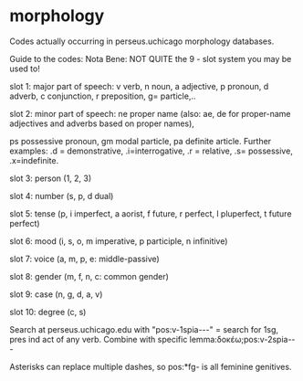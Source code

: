 # morphology
Codes actually occurring in perseus.uchicago morphology databases.

Guide to the codes: Nota Bene: NOT QUITE the 9 - slot system you may be used to!

slot 1: major part of speech: v verb, n noun, a adjective, p pronoun, d adverb, c conjunction, r preposition, g= particle,.. 

slot 2: minor part of speech: ne proper name (also: ae, de for proper-name adjectives and adverbs based on proper names), 

ps possessive pronoun, gm modal particle, pa definite article. Further examples: .d = demonstrative, .i=interrogative, .r = relative, .s= possessive, .x=indefinite.

slot 3: person (1, 2, 3)

slot 4: number (s, p, d dual)

slot 5: tense (p, i imperfect, a aorist, f future, r perfect, l pluperfect, t future perfect)

slot 6: mood (i, s, o, m imperative, p participle, n infinitive)

slot 7: voice (a, m, p, e: middle-passive)

slot 8: gender (m, f, n, c: common gender)

slot 9: case (n, g, d, a, v)

slot 10: degree (c, s)

Search at perseus.uchicago.edu with "pos:v-1spia---" = search for 1sg, pres ind act of any verb. 
Combine with specific lemma:δοκέω;pos:v-2spia---

Asterisks can replace multiple dashes, so pos:*fg- is all feminine genitives.
